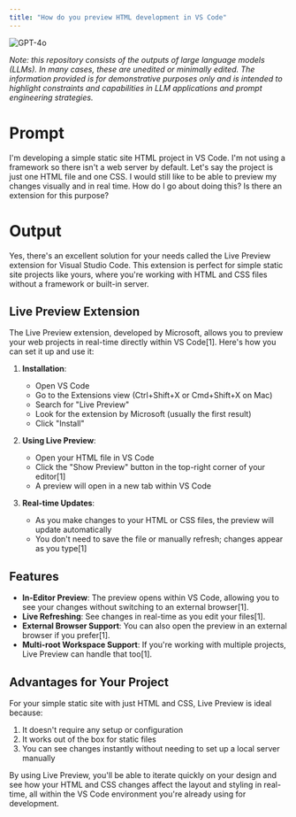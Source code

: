 ```yaml
---
title: "How do you preview HTML development in VS Code"
---
```

![GPT-4o](https://img.shields.io/badge/GPT--4o-3333FF?style=for-the-badge&logo=openai&logoColor=white)



*Note: this repository consists of the outputs of large language models (LLMs). In many cases, these are unedited or minimally edited. The information provided is for demonstrative purposes only and is intended to highlight constraints and capabilities in LLM applications and prompt engineering strategies.*


# Prompt

I'm developing a simple static site HTML project in VS Code. I'm not using a framework so there isn't a web server by default. Let's say the project is just one HTML file and one CSS. I would still like to be able to preview my changes visually and in real time. How do I go about doing this? Is there an extension for this purpose?

# Output

Yes, there's an excellent solution for your needs called the Live Preview extension for Visual Studio Code. This extension is perfect for simple static site projects like yours, where you're working with HTML and CSS files without a framework or built-in server.

## Live Preview Extension

The Live Preview extension, developed by Microsoft, allows you to preview your web projects in real-time directly within VS Code[1]. Here's how you can set it up and use it:

1. **Installation**:
   - Open VS Code
   - Go to the Extensions view (Ctrl+Shift+X or Cmd+Shift+X on Mac)
   - Search for "Live Preview"
   - Look for the extension by Microsoft (usually the first result)
   - Click "Install"

2. **Using Live Preview**:
   - Open your HTML file in VS Code
   - Click the "Show Preview" button in the top-right corner of your editor[1]
   - A preview will open in a new tab within VS Code

3. **Real-time Updates**:
   - As you make changes to your HTML or CSS files, the preview will update automatically
   - You don't need to save the file or manually refresh; changes appear as you type[1]

## Features

- **In-Editor Preview**: The preview opens within VS Code, allowing you to see your changes without switching to an external browser[1].
- **Live Refreshing**: See changes in real-time as you edit your files[1].
- **External Browser Support**: You can also open the preview in an external browser if you prefer[1].
- **Multi-root Workspace Support**: If you're working with multiple projects, Live Preview can handle that too[1].

## Advantages for Your Project

For your simple static site with just HTML and CSS, Live Preview is ideal because:

1. It doesn't require any setup or configuration
2. It works out of the box for static files
3. You can see changes instantly without needing to set up a local server manually

By using Live Preview, you'll be able to iterate quickly on your design and see how your HTML and CSS changes affect the layout and styling in real-time, all within the VS Code environment you're already using for development.

 